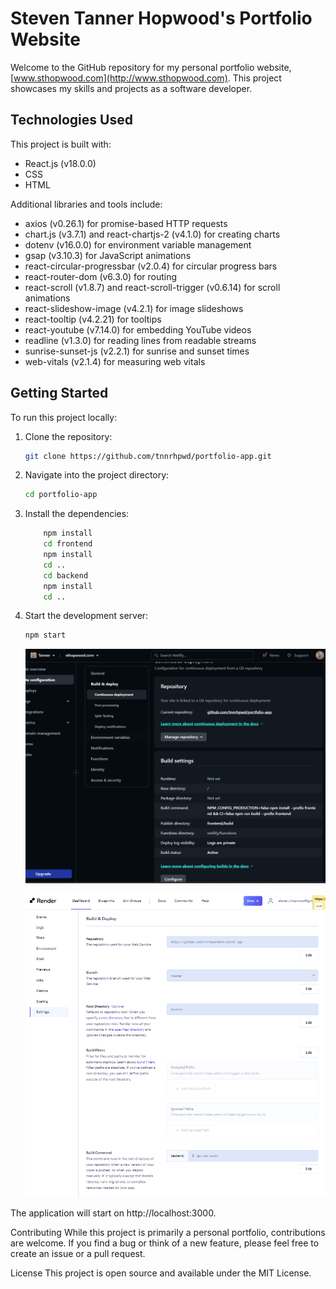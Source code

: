 # Steven Tanner Hopwood's Portfolio Website

Welcome to the GitHub repository for my personal portfolio website, [www.sthopwood.com](http://www.sthopwood.com). This project showcases my skills and projects as a software developer.

## Technologies Used

This project is built with:

- React.js (v18.0.0)
- CSS
- HTML

Additional libraries and tools include:

- axios (v0.26.1) for promise-based HTTP requests
- chart.js (v3.7.1) and react-chartjs-2 (v4.1.0) for creating charts
- dotenv (v16.0.0) for environment variable management
- gsap (v3.10.3) for JavaScript animations
- react-circular-progressbar (v2.0.4) for circular progress bars
- react-router-dom (v6.3.0) for routing
- react-scroll (v1.8.7) and react-scroll-trigger (v0.6.14) for scroll animations
- react-slideshow-image (v4.2.1) for image slideshows
- react-tooltip (v4.2.21) for tooltips
- react-youtube (v7.14.0) for embedding YouTube videos
- readline (v1.3.0) for reading lines from readable streams
- sunrise-sunset-js (v2.2.1) for sunrise and sunset times
- web-vitals (v2.1.4) for measuring web vitals

## Getting Started

To run this project locally:

1. Clone the repository:

    ```bash
    git clone https://github.com/tnnrhpwd/portfolio-app.git
    ```

2. Navigate into the project directory:

    ```bash
    cd portfolio-app
    ```

3. Install the dependencies:

    ```bash
        npm install
        cd frontend
        npm install
        cd ..
        cd backend
        npm install
        cd ..
    ```

4. Start the development server:

    ```bash
    npm start
    ```

    ![alt text](image.png)
    
    ![alt text](image-1.png)

The application will start on http://localhost:3000.

Contributing
While this project is primarily a personal portfolio, contributions are welcome. If you find a bug or think of a new feature, please feel free to create an issue or a pull request.

License
This project is open source and available under the MIT License.
